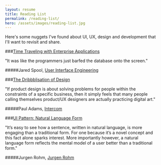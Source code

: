 ```yaml
---
layout: resume
title: Reading List
permalink: /reading-list/
hero: /assets/images/reading-list.jpg
---
```


Here's some nuggets I've found about UI, UX, design and development that I'll want to revisit and share.
<br>

###[Time Traveling with Enterprise Applications](https://medium.com/ux-immersion-interactions/time-traveling-with-enterprise-applications-5a6a8468f147#.g2orcmmoe "Time Traveling with Enterprise Applications")

"It was like the programmers just barfed the database onto the screen."

#####Jared Spool, [User Interface Engineering](https://www.uie.com/ "User Interface Engineering")



###[The Dribbblisation of Design](https://blog.intercom.io/the-dribbblisation-of-design/ "The Dribbblisation of Design")

"If product design is about solving problems for people within the constraints of a specific business, then it simply feels that many people calling themselves product/UX designers are actually practicing digital art."

#####Paul Adams, [Intercom](https://www.intercom.io/ "Intercom")



###[UI Pattern: Natural Language Form](http://www.jroehm.com/2014/01/ui-pattern-natural-language-form/ "UI Pattern: Natural Language Form")

"It’s easy to see how a sentence, written in natural language, is more engaging than a traditional form. For one because it’s a novel concept and this fact alone sparks interest. More importantly however, a natural language form reflects the mental model of a user better than a traditional form."

#####Jurgen Rohm, [Jurgen Rohm](http://www.jroehm.com/ "Jurgen Rohm")
